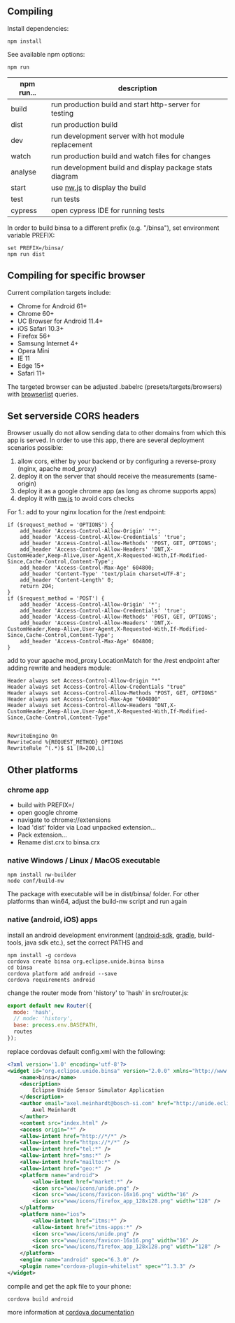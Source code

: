 ## Compiling
Install dependencies:
```
npm install
```
See available npm options:
```
npm run
```

| npm run...| description												|
|-----------|-----------------------------------------------------------|
| build		| run production build and start http-server for testing	|
| dist 		| run production build										|
| dev  		| run development server with hot module replacement		|
| watch		| run production build and watch files for changes			|
| analyse	| run development build and display package stats diagram	|
| start		| use [nw.js](https://nwjs.io/) to display the build		|
| test		| run tests													|
| cypress	| open cypress IDE for running tests						|


In order to build binsa to a different prefix (e.g. "/binsa"), set environment variable PREFIX:
```
set PREFIX=/binsa/
npm run dist
```

## Compiling for specific browser
Current compilation targets include:
* Chrome for Android 61+
* Chrome 60+
* UC Browser for Android 11.4+
* iOS Safari 10.3+
* Firefox 56+
* Samsung Internet 4+
* Opera Mini
* IE 11
* Edge 15+
* Safari 11+

The targeted browser can be adjusted .babelrc (presets/targets/browsers) with [browserlist](https://github.com/ai/browserslist) queries.

## Set serverside CORS headers

Browser usually do not allow sending data to other domains from which this app is served. In order to use this app, there are several deployment scenarios possible:

1. allow cors, either by your backend or by configuring a reverse-proxy (nginx, apache mod_proxy)
2. deploy it on the server that should receive the measurements (same-origin)
3. deploy it as a google chrome app (as long as chrome supports apps)
4. deploy it with [nw.js](https://nwjs.io/) to avoid cors checks

For 1.:
add to your nginx location for the /rest endpoint:
```
if ($request_method = 'OPTIONS') {
	add_header 'Access-Control-Allow-Origin' '*';
	add_header 'Access-Control-Allow-Credentials' 'true';
	add_header 'Access-Control-Allow-Methods' 'POST, GET, OPTIONS';
	add_header 'Access-Control-Allow-Headers' 'DNT,X-CustomHeader,Keep-Alive,User-Agent,X-Requested-With,If-Modified-Since,Cache-Control,Content-Type';
	add_header 'Access-Control-Max-Age' 604800;
	add_header 'Content-Type' 'text/plain charset=UTF-8';
	add_header 'Content-Length' 0;
	return 204;
}
if ($request_method = 'POST') {
	add_header 'Access-Control-Allow-Origin' '*';
	add_header 'Access-Control-Allow-Credentials' 'true';
	add_header 'Access-Control-Allow-Methods' 'POST, GET, OPTIONS';
	add_header 'Access-Control-Allow-Headers' 'DNT,X-CustomHeader,Keep-Alive,User-Agent,X-Requested-With,If-Modified-Since,Cache-Control,Content-Type';
	add_header 'Access-Control-Max-Age' 604800;
}
```

add to your apache mod_proxy LocationMatch for the /rest endpoint after adding rewrite and headers module:
```
Header always set Access-Control-Allow-Origin "*"
Header always set Access-Control-Allow-Credentials "true"
Header always set Access-Control-Allow-Methods "POST, GET, OPTIONS"
Header always set Access-Control-Max-Age "604800"
Header always set Access-Control-Allow-Headers "DNT,X-CustomHeader,Keep-Alive,User-Agent,X-Requested-With,If-Modified-Since,Cache-Control,Content-Type"

 
RewriteEngine On
RewriteCond %{REQUEST_METHOD} OPTIONS
RewriteRule ^(.*)$ $1 [R=200,L]
```

## Other platforms
### chrome app
* build with PREFIX=/
* open google chrome
* navigate to chrome://extensions
* load 'dist' folder via Load unpacked extension...
* Pack extension...
* Rename dist.crx to binsa.crx

### native Windows / Linux / MacOS executable
```
npm install nw-builder
node conf/build-nw
```
The package with executable will be in dist/binsa/ folder.
For other platforms than win64, adjust the build-nw script and run again

### native (android, iOS) apps
install an android development environment ([android-sdk](https://developer.android.com/studio/index.html#command-tools), [gradle](https://gradle.org/releases/), build-tools, java sdk etc.), set the correct PATHS and
```
npm install -g cordova
cordova create binsa org.eclipse.unide.binsa binsa
cd binsa
cordova platform add android --save
cordova requirements android
```
change the router mode from 'history' to 'hash' in src/router.js:
```javascript
export default new Router({
  mode: 'hash',
  // mode: 'history',
  base: process.env.BASEPATH,
  routes
});
```
replace cordovas default config.xml with the following:
```xml
<?xml version='1.0' encoding='utf-8'?>
<widget id="org.eclipse.unide.binsa" version="2.0.0" xmlns="http://www.w3.org/ns/widgets" xmlns:cdv="http://cordova.apache.org/ns/1.0">
    <name>binsa</name>
    <description>
		Eclipse Unide Sensor Simulator Application
    </description>
    <author email="axel.meinhardt@bosch-si.com" href="http://unide.eclipse.org">
        Axel Meinhardt
    </author>
    <content src="index.html" />
    <access origin="*" />
    <allow-intent href="http://*/*" />
    <allow-intent href="https://*/*" />
    <allow-intent href="tel:*" />
    <allow-intent href="sms:*" />
    <allow-intent href="mailto:*" />
    <allow-intent href="geo:*" />
    <platform name="android">
        <allow-intent href="market:*" />
        <icon src="www/icons/unide.png" />
        <icon src="www/icons/favicon-16x16.png" width="16" />
        <icon src="www/icons/firefox_app_128x128.png" width="128" />
    </platform>
    <platform name="ios">
        <allow-intent href="itms:*" />
        <allow-intent href="itms-apps:*" />
        <icon src="www/icons/unide.png" />
        <icon src="www/icons/favicon-16x16.png" width="16" />
        <icon src="www/icons/firefox_app_128x128.png" width="128" />
    </platform>
    <engine name="android" spec="6.3.0" />
    <plugin name="cordova-plugin-whitelist" spec="^1.3.3" />
</widget>
```
compile and get the apk file to your phone:
```
cordova build android
```
more information at [cordova documentation](https://cordova.apache.org/docs/en/latest/reference/cordova-cli/)
